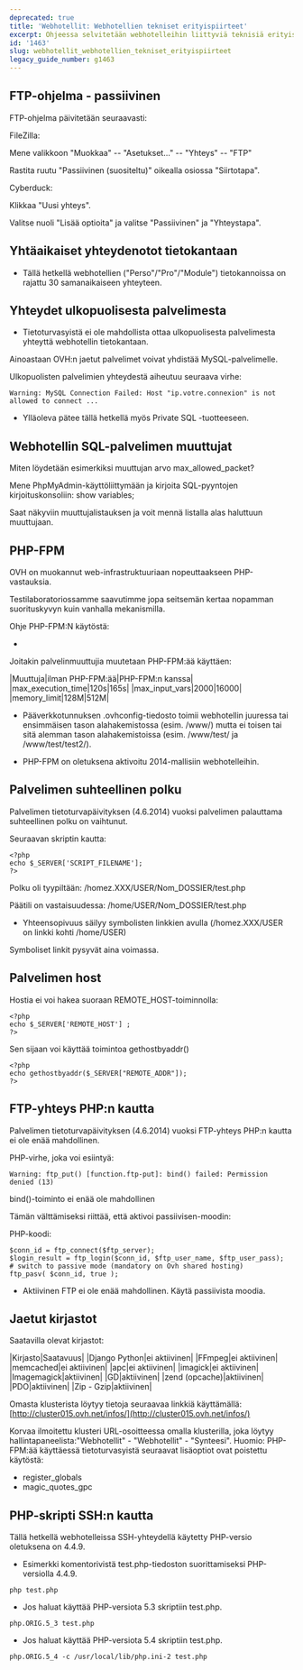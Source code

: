 ```yaml
---
deprecated: true
title: 'Webhotellit: Webhotellien tekniset erityispiirteet'
excerpt: Ohjeessa selvitetään webhotelleihin liittyviä teknisiä erityispiirteitä.
id: '1463'
slug: webhotellit_webhotellien_tekniset_erityispiirteet
legacy_guide_number: g1463
---
```



## FTP-ohjelma - passiivinen
FTP-ohjelma päivitetään seuraavasti:

FileZilla:

Mene valikkoon "Muokkaa" -- "Asetukset..." -- "Yhteys" -- "FTP"

Rastita ruutu "Passiivinen (suositeltu)" oikealla osiossa "Siirtotapa".

Cyberduck:

Klikkaa "Uusi yhteys".

Valitse nuoli "Lisää optioita" ja valitse "Passiivinen" ja "Yhteystapa".


## Yhtäaikaiset yhteydenotot tietokantaan

- Tällä hetkellä webhotellien ("Perso"/"Pro"/"Module") tietokannoissa on rajattu 30 samanaikaiseen yhteyteen.




## Yhteydet ulkopuolisesta palvelimesta

- Tietoturvasyistä ei ole mahdollista ottaa ulkopuolisesta palvelimesta yhteyttä webhotellin tietokantaan.


Ainoastaan OVH:n jaetut palvelimet voivat yhdistää MySQL-palvelimelle.

Ulkopuolisten palvelimien yhteydestä aiheutuu seuraava virhe:


```
Warning: MySQL Connection Failed: Host "ip.votre.connexion" is not allowed to connect ...
```



- Ylläoleva pätee tällä hetkellä myös Private SQL -tuotteeseen.




## Webhotellin SQL-palvelimen muuttujat
Miten löydetään esimerkiksi muuttujan arvo max_allowed_packet?

Mene PhpMyAdmin-käyttöliittymään ja kirjoita SQL-pyyntojen kirjoituskonsoliin:
show variables;

Saat näkyviin muuttujalistauksen ja voit mennä listalla alas haluttuun muuttujaan.


## PHP-FPM
OVH on muokannut web-infrastruktuuriaan nopeuttaakseen PHP-vastauksia.

Testilaboratoriossamme saavutimme jopa seitsemän kertaa nopamman suorituskyvyn kuin vanhalla mekanismilla.

Ohje PHP-FPM:N käytöstä:


- []({legacy}1175)


Joitakin palvelinmuuttujia muutetaan PHP-FPM:ää käyttäen:

|Muuttuja|ilman PHP-FPM:ää|PHP-FPM:n kanssa|
|max_execution_time|120s|165s|
|max_input_vars|2000|16000|
|memory_limit|128M|512M|



- Pääverkkotunnuksen .ovhconfig-tiedosto toimii webhotellin juuressa tai ensimmäisen tason alahakemistossa (esim. /www/) mutta ei toisen tai sitä alemman tason alahakemistoissa (esim. /www/test/ ja /www/test/test2/).

- PHP-FPM on oletuksena aktivoitu 2014-mallisiin webhotelleihin.




## Palvelimen suhteellinen polku
Palvelimen tietoturvapäivityksen (4.6.2014) vuoksi palvelimen palauttama suhteellinen polku on vaihtunut.

Seuraavan skriptin kautta:


```
<?php
echo $_SERVER['SCRIPT_FILENAME'];
?>
```


Polku oli tyypiltään: /homez.XXX/USER/Nom_DOSSIER/test.php

Päätili on vastaisuudessa: /home/USER/Nom_DOSSIER/test.php


- Yhteensopivuus säilyy symbolisten linkkien avulla (/homez.XXX/USER on linkki kohti /home/USER)


Symboliset linkit pysyvät aina voimassa.


## Palvelimen host
Hostia ei voi hakea suoraan REMOTE_HOST-toiminnolla:


```
<?php
echo $_SERVER['REMOTE_HOST'] ;
?>
```


Sen sijaan voi käyttää toimintoa gethostbyaddr()


```
<?php
echo gethostbyaddr($_SERVER["REMOTE_ADDR"]);
?>
```




## FTP-yhteys PHP:n kautta
Palvelimen tietoturvapäivityksen (4.6.2014) vuoksi FTP-yhteys PHP:n kautta ei ole enää mahdollinen.

PHP-virhe, joka voi esiintyä:


```
Warning: ftp_put() [function.ftp-put]: bind() failed: Permission denied (13)
```


bind()-toiminto ei enää ole mahdollinen

Tämän välttämiseksi riittää, että aktivoi passiivisen-moodin:

PHP-koodi:

```
$conn_id = ftp_connect($ftp_server);
$login_result = ftp_login($conn_id, $ftp_user_name, $ftp_user_pass);
# switch to passive mode (mandatory on Ovh shared hosting)
ftp_pasv( $conn_id, true );
```



- Aktiivinen FTP ei ole enää mahdollinen. Käytä passiivista moodia.




## Jaetut kirjastot
Saatavilla olevat kirjastot:

|Kirjasto|Saatavuus|
|Django Python|ei aktiivinen|
|FFmpeg|ei aktiivinen|
|memcached|ei aktiivinen|
|apc|ei aktiivinen|
|imagick|ei aktiivinen|
|Imagemagick|aktiivinen|
|GD|aktiivinen|
|zend (opcache)|aktiivinen|
|PDO|aktiivinen|
|Zip - Gzip|aktiivinen|


Omasta klusterista löytyy tietoja seuraavaa linkkiä käyttämällä:
[http://cluster015.ovh.net/infos/](http://cluster015.ovh.net/infos/)

Korvaa ilmoitettu klusteri URL-osoitteessa omalla klusterilla, joka löytyy hallintapaneelista:"Webhotellit" - "Webhotellit" - "Synteesi".
Huomio: PHP-FPM:ää käyttäessä tietoturvasyistä seuraavat lisäoptiot ovat poistettu käytöstä:


- register_globals
- magic_quotes_gpc




## PHP-skripti SSH:n kautta
Tällä hetkellä webhotelleissa SSH-yhteydellä käytetty PHP-versio oletuksena on 4.4.9.


- Esimerkki komentorivistä test.php-tiedoston suorittamiseksi PHP-versiolla 4.4.9.


```
php test.php
```


- Jos haluat käyttää PHP-versiota 5.3 skriptiin test.php.


```
php.ORIG.5_3 test.php
```


- Jos haluat käyttää PHP-versiota 5.4 skriptiin test.php.


```
php.ORIG.5_4 -c /usr/local/lib/php.ini-2 test.php
```




